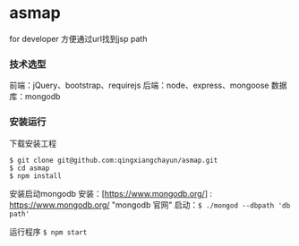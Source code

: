 asmap
=====
for developer
方便通过url找到jsp path

### 技术选型
前端：jQuery、bootstrap、requirejs
后端：node、express、mongoose
数据库：mongodb


### 安装运行

下载安装工程 
```
$ git clone git@github.com:qingxiangchayun/asmap.git
$ cd asmap
$ npm install
```

安装启动mongodb
安装：[https://www.mongodb.org/] : https://www.mongodb.org/ "mongodb 官网"
启动：`$ ./mongod --dbpath 'db path'`

运行程序  ` $ npm start `


 
